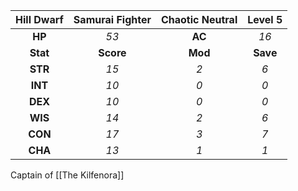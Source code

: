 | Hill Dwarf | Samurai Fighter | Chaotic Neutral | Level 5 |
| :-------: | :---: | :---: | :---: |
| **HP** | *53* | **AC** | *16* | 
| **Stat** | **Score** | **Mod** | **Save** | 
| **STR** | *15* | *2* | *6* | 
| **INT** | *10* | *0* | *0* | 
| **DEX** | *10* | *0* | *0* | 
| **WIS** | *14* | *2* | *6* | 
| **CON** | *17* | *3* | *7* | 
| **CHA** | *13* | *1* | *1* | 


Captain of [[The Kilfenora]] 


